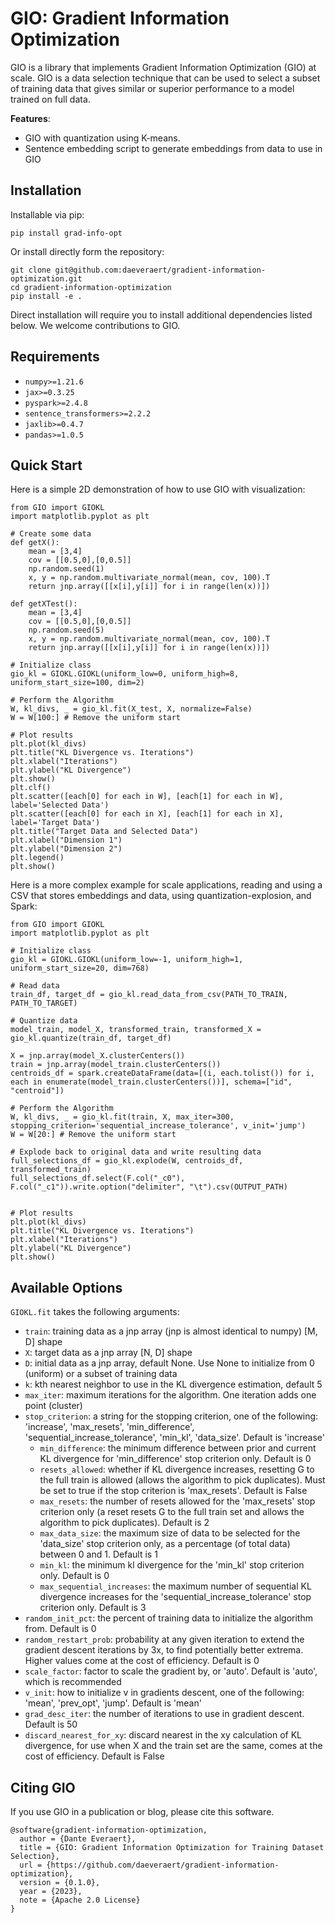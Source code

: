 # GIO: Gradient Information Optimization

GIO is a library that implements Gradient Information Optimization (GIO) at scale. GIO is a data selection technique that can
be used to select a subset of training data that gives similar or superior performance to a model trained on full data.

**Features**:
- GIO with quantization using K-means.
- Sentence embedding script to generate embeddings from data to use in GIO

## Installation

Installable via pip:
```
pip install grad-info-opt
``` 
Or install directly form the repository:

```
git clone git@github.com:daeveraert/gradient-information-optimization.git
cd gradient-information-optimization
pip install -e .
```

Direct installation will require you to install additional dependencies listed below. We welcome contributions to GIO.

## Requirements
- `numpy>=1.21.6`
- `jax>=0.3.25`
- `pyspark>=2.4.8`
- `sentence_transformers>=2.2.2`
- `jaxlib>=0.4.7`
- `pandas>=1.0.5`



## Quick Start
Here is a simple 2D demonstration of how to use GIO with visualization:
```
from GIO import GIOKL
import matplotlib.pyplot as plt

# Create some data
def getX():
    mean = [3,4]
    cov = [[0.5,0],[0,0.5]]
    np.random.seed(1)
    x, y = np.random.multivariate_normal(mean, cov, 100).T
    return jnp.array([[x[i],y[i]] for i in range(len(x))])

def getXTest():
    mean = [3,4]
    cov = [[0.5,0],[0,0.5]]
    np.random.seed(5)
    x, y = np.random.multivariate_normal(mean, cov, 100).T
    return jnp.array([[x[i],y[i]] for i in range(len(x))])

# Initialize class
gio_kl = GIOKL.GIOKL(uniform_low=0, uniform_high=8, uniform_start_size=100, dim=2)

# Perform the Algorithm
W, kl_divs, _ = gio_kl.fit(X_test, X, normalize=False)
W = W[100:] # Remove the uniform start

# Plot results
plt.plot(kl_divs)
plt.title("KL Divergence vs. Iterations")
plt.xlabel("Iterations")
plt.ylabel("KL Divergence")
plt.show()
plt.clf()
plt.scatter([each[0] for each in W], [each[1] for each in W], label='Selected Data')
plt.scatter([each[0] for each in X], [each[1] for each in X], label='Target Data')
plt.title("Target Data and Selected Data")
plt.xlabel("Dimension 1")
plt.ylabel("Dimension 2")
plt.legend()
plt.show()
```

Here is a more complex example for scale applications, reading and using a CSV that stores embeddings and data, using quantization-explosion, and Spark:
```
from GIO import GIOKL
import matplotlib.pyplot as plt

# Initialize class
gio_kl = GIOKL.GIOKL(uniform_low=-1, uniform_high=1, uniform_start_size=20, dim=768)

# Read data
train_df, target_df = gio_kl.read_data_from_csv(PATH_TO_TRAIN, PATH_TO_TARGET)

# Quantize data
model_train, model_X, transformed_train, transformed_X = gio_kl.quantize(train_df, target_df)

X = jnp.array(model_X.clusterCenters())
train = jnp.array(model_train.clusterCenters())
centroids_df = spark.createDataFrame(data=[(i, each.tolist()) for i, each in enumerate(model_train.clusterCenters())], schema=["id", "centroid"])

# Perform the Algorithm
W, kl_divs, _ = gio_kl.fit(train, X, max_iter=300, stopping_criterion='sequential_increase_tolerance', v_init='jump')
W = W[20:] # Remove the uniform start

# Explode back to original data and write resulting data
full_selections_df = gio_kl.explode(W, centroids_df, transformed_train)
full_selections_df.select(F.col("_c0"), F.col("_c1")).write.option("delimiter", "\t").csv(OUTPUT_PATH)


# Plot results
plt.plot(kl_divs)
plt.title("KL Divergence vs. Iterations")
plt.xlabel("Iterations")
plt.ylabel("KL Divergence")
plt.show()
```

## Available Options
`GIOKL.fit` takes the following arguments:
- `train`: training data as a jnp array (jnp is almost identical to numpy) [M, D] shape
- `X`: target data as a jnp array [N, D] shape
- `D`: initial data as a jnp array, default None. Use None to initialize from 0 (uniform) or a subset of training data
- `k`: kth nearest neighbor to use in the KL divergence estimation, default 5
- `max_iter`: maximum iterations for the algorithm. One iteration adds one point (cluster)
- `stop_criterion`: a string for the stopping criterion, one of the following: 'increase', 'max_resets', 'min_difference', 'sequential_increase_tolerance', 'min_kl', 'data_size'. Default is 'increase'
    - `min_difference`: the minimum difference between prior and current KL divergence for 'min_difference' stop criterion only. Default is 0
    - `resets_allowed`: whether if KL divergence increases, resetting G to the full train is allowed (allows the algorithm to pick duplicates). Must be set to true if the stop criterion is 'max_resets'. Default is False
    - `max_resets`: the number of resets allowed for the 'max_resets' stop criterion only (a reset resets G to the full train set and allows the algorithm to pick duplicates). Default is 2
    - `max_data_size`: the maximum size of data to be selected for the 'data_size' stop criterion only, as a percentage (of total data) between 0 and 1. Default is 1
    - `min_kl`: the minimum kl divergence for the 'min_kl' stop criterion only. Default is 0
    - `max_sequential_increases`: the maximum number of sequential KL divergence increases for the 'sequential_increase_tolerance' stop criterion only. Default is 3
- `random_init_pct`: the percent of training data to initialize the algorithm from. Default is 0
- `random_restart_prob`: probability at any given iteration to extend the gradient descent iterations by 3x, to find potentially better extrema. Higher values come at the cost of efficiency. Default is 0
- `scale_factor`: factor to scale the gradient by, or 'auto'. Default is 'auto', which is recommended
- `v_init`: how to initialize v in gradients descent, one of the following: 'mean', 'prev_opt', 'jump'. Default is 'mean'
- `grad_desc_iter`: the number of iterations to use in gradient descent. Default is 50
- `discard_nearest_for_xy`: discard nearest in the xy calculation of KL divergence, for use when X and the train set are the same, comes at the cost of efficiency. Default is False

## Citing GIO
If you use GIO in a publication or blog, please cite this software.
```
@software{gradient-information-optimization,
  author = {Dante Everaert},
  title = {GIO: Gradient Information Optimization for Training Dataset Selection},
  url = {https://github.com/daeveraert/gradient-information-optimization},
  version = {0.1.0},
  year = {2023},
  note = {Apache 2.0 License}
}
```
